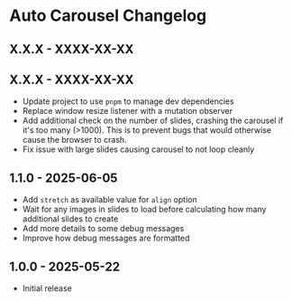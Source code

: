 # Auto Carousel Changelog

## X.X.X - XXXX-XX-XX

## X.X.X - XXXX-XX-XX
- Update project to use `pnpm` to manage dev dependencies
- Replace window resize listener with a mutation observer
- Add additional check on the number of slides, crashing the carousel if it's too many (>1000). This is to prevent bugs that would otherwise cause the browser to crash.
- Fix issue with large slides causing carousel to not loop cleanly

## 1.1.0 - 2025-06-05
- Add `stretch` as available value for `align` option
- Wait for any images in slides to load before calculating how many additional slides to create
- Add more details to some debug messages
- Improve how debug messages are formatted

## 1.0.0 - 2025-05-22
- Initial release

